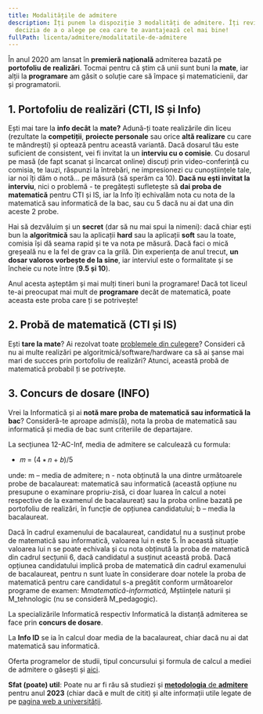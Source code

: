 ```yaml
---
title: Modalitățile de admitere
description: Îți punem la dispoziție 3 modalități de admitere. Îți revine ție
  decizia de a o alege pe cea care te avantajează cel mai bine!
fullPath: licenta/admitere/modalitatile-de-admitere
---
```

În anul 2020 am lansat în **premieră națională** admiterea bazată pe **portofoliu de realizări**. Tocmai pentru că știm că unii sunt buni la **mate**, iar alții la **programare** am găsit o soluție care să împace și matematicienii, dar și programatorii. 

## 1. Portofoliu de realizări (CTI, IS și Info)

Ești mai tare la **info decât** la **mate?** Adună-ți toate realizările din liceu (rezultate la **competiții**, **proiecte personale** sau orice **altă realizare** cu care te mândrești) și optează pentru această variantă. Dacă dosarul tău este suficient de consistent, vei fi invitat la un **interviu cu o comisie**. Cu dosarul pe masă (de fapt scanat și încarcat online) discuți prin video-conferință cu comisia, te lauzi, răspunzi la întrebări, ne impresionezi cu cunoștiințele tale, iar noi îți dăm o notă... pe măsură (să sperăm ca 10). **Dacă nu ești invitat la interviu**, nici o problemă - te pregătești sufletește să **dai proba de matematică** pentru CTI și IS, iar la Info îți echivalăm nota cu nota de la matematică sau informatică de la bac, sau cu 5 dacă nu ai dat una din aceste 2 probe. 

Hai să dezvăluim și un **secret** (dar să nu mai spui la nimeni): dacă chiar ești bun la **algoritmică** sau la aplicații **hard** sau la aplicații **soft** sau la toate, comisia își dă seama rapid și te va nota pe măsură. Dacă faci o mică greșeală nu e la fel de grav ca la grilă. Din experiența de anul trecut, **un dosar valoros vorbește de la sine**, iar interviul este o formalitate și se încheie cu note între (**9.5 și 10**).

Anul acesta așteptăm și mai mulți tineri buni la programare! Dacă tot liceul te-ai preocupat mai mult de **programare** decât de matematică, poate aceasta este proba care ți se potrivește!

## 2. Probă de matematică (CTI și IS)

Ești **tare la mate**? Ai rezolvat toate [problemele din culegere](http://www.upt.ro//img/files/2022-2023/Admitere/Licenta/Culegere_Poli_Admitere2023.pdf)? Consideri că nu ai multe realizări pe algoritmică/software/hardware ca să ai șanse mai mari de succes prin portofoliu de realizări? Atunci, această probă de matematică probabil ți se potrivește. 

## 3. Concurs de dosare (INFO)

Vrei la Informatică și ai **notă mare proba de matematică sau informatică la bac**? Consideră-te aproape admis(ă), nota la proba de matematică sau informatică și media de bac sunt criteriile de departajare. 

La secțiunea 12-AC-Inf, media de admitere se calculează cu formula:

* 𝑚 = (4 ∗ 𝑛 + 𝑏)/5

unde: m – media de admitere; n - nota obținută la una dintre următoarele probe de bacalaureat: matematică sau informatică (această opțiune nu presupune o examinare propriu-zisă, ci doar luarea în calcul a notei respective de la examenul de bacalaureat) sau la proba online bazată pe portofoliu de realizări, în funcție de opțiunea candidatului; b – media la bacalaureat.

Dacă în cadrul examenului de bacalaureat, candidatul nu a susținut probe de matematică sau informatică, valoarea lui n este 5. În această situație valoarea lui n se poate echivala și cu nota obținută la proba de matematică din cadrul secțunii 6, dacă candidatul a susținut această probă. Dacă opțiunea candidatului implică proba de matematică din cadrul examenului de bacalaureat, pentru n sunt luate în considerare doar notele la proba de matematică pentru care candidatul s-a pregătit conform următoarelor programe de examen: M*matematică-informatică, M*științele naturii și M_tehnologic (nu se consideră M_pedagogic).

La specializările Informatică respectiv Informatică la distanță admiterea se face prin **concurs de dosare**.

La **Info ID** se ia în calcul doar media de la bacalaureat, chiar dacă nu ai dat matematică sau informatică.

Oferta programelor de studii, tipul concursului și formula de calcul a mediei de admitere o găsești și [aici](https://www.upt.ro/img/files/2022-2023/Admitere/Licenta/2.2_Anexa_1-Adm_licenta_2023_Oferta_programe_studii_final.pdf).

**Sfat (poate) util**: Poate nu ar fi rău să studiezi și [**metodologia** de **admitere**](https://www.upt.ro/img/files/2022-2023/Admitere/Licenta/HBS_03_22.03.2023_Regulament-admitere-licenta-an.univ.2023-2024.pdf) pentru anul **2023** (chiar dacă e mult de citit) și alte informații utile legate de pe [pagina web a universității](https://www.upt.ro/Informatii_admitere-licenta-2023_1536_ro.html).